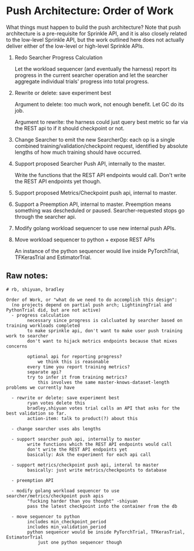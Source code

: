 # Push Architecture: Order of Work

What things must happen to build the push architecture?  Note that push
architecture is a pre-requisite for Sprinkle API, and it is also closely
related to the low-level Sprinkle API, but the work outlined here does not
actually deliver either of the low-level or high-level Sprinkle APIs.

1. Redo Searcher Progress Calculation

   Let the workload sequencer (and eventually the harness) report its progress
   in the current searcher operation and let the searcher aggregate individual
   trials' progress into total progress.

1. Rewrite or delete: save experiment best

    Argument to delete: too much work, not enough benefit.  Let GC do its job.

    Argument to rewrite: the harness could just query best metric so far via
    the REST api to if it should checkpoint or not.

1. Change Searcher to emit the new SearcherOp: each op is a single combined
   training/validation/checkpoint request, identified by absolute lengths of
   how much training should have occurred.

1. Support proposed Searcher Push API, internally to the master.

   Write the functions that the REST API endpoints would call.  Don't write the
   REST API endpoints yet though.

1. Support proposed Metrics/Checkpoint push api, internal to master.

1. Support a Preemption API, internal to master.  Preemption means something
   was descheduled or paused.  Searcher-requested stops go through the searcher
   api.

1. Modify golang workload sequencer to use new internal push APIs.

1. Move workload sequencer to python + expose REST APIs

   An instance of the python sequencer would live inside PyTorchTrial,
   TFKerasTrial and EstimatorTrial.

## Raw notes:
```
# rb, shiyuan, bradley

Order of Work, or "what do we need to do accomplish this design":
  (no projects depend on partial push arch; LightiningTrial and PythonTrial did, but are not active)
  - progress calculation
        necessary since progress is calcluated by searcher based on training workloads completed
        to make sprinkle api, don't want to make user push training work to searcher
        don't want to hijack metrics endpoints because that mixes concerns

        optional api for reporting progress?
            we think this is reasonable
        every time you report training metrics?
        separate api?
        try to infer it from training metrics?
            this involves the same master-knows-dataset-length problems we currently have

  - rewrite or delete: save experiment best
        ryan votes delete this
        bradley,shiyuan votes trial calls an API that asks for the best validation so far.
        action-item: talk to product(?) about this

  - change searcher uses abs lengths

  - support searcher push api, internally to master
        write functions which the REST API endpoints would call
        don't write the REST API endpoints yet
        basically: Ask the experiment for each api call

  - support metrics/checkpoint push api, interal to master
        basically: just write metrics/checkpoints to database

  - preemption API

  - modify golang workload sequencer to use searcher/metrics/checkpoint push apis
        "fucking harder than you thought" -shiyuan
        pass the latest checkpoint into the container from the db

  - move sequencer to python
        includes min_checkpoint_period
        includes min_validation_period
        python sequencer would be inside PyTorchTrial, TFKerasTrial, EstimatorTrial
            just one python sequencer though
```
